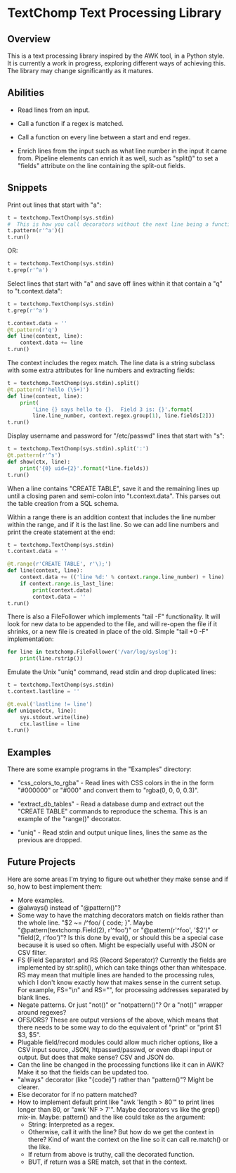 # TextChomp Text Processing Library

## Overview

This is a text processing library inspired by the AWK tool, in a Python
style.  It is currently a work in progress, exploring different ways of
achieving this.  The library may change significantly as it matures.

## Abilities

- Read lines from an input.

- Call a function if a regex is matched.

- Call a function on every line between a start and end regex.

- Enrich lines from the input such as what line number in the input it came
  from.  Pipeline elements can enrich it as well, such as "split()" to set
  a "fields" attribute on the line containing the split-out fields.

## Snippets

Print out lines that start with "a":

```python
t = textchomp.TextChomp(sys.stdin)
#  This is how you call decorators without the next line being a function
t.pattern(r'^a')()
t.run()
```

OR:

```python
t = textchomp.TextChomp(sys.stdin)
t.grep(r'^a')
```

Select lines that start with "a" and save off lines within it that contain a
"q" to "t.context.data":

```python
t = textchomp.TextChomp(sys.stdin)
t.grep(r'^a')

t.context.data = ''
@t.pattern(r'q')
def line(context, line):
    context.data += line
t.run()
```

The context includes the regex match.  The line data is a string subclass with
some extra attributes for line numbers and extracting fields:

```python
t = textchomp.TextChomp(sys.stdin).split()
@t.pattern(r'hello (\S+)')
def line(context, line):
    print(
        'Line {} says hello to {}.  Field 3 is: {}'.format(
        line.line_number, context.regex.group(1), line.fields[2]))
t.run()
```

Display username and password for "/etc/passwd" lines that
start with "s":

```python
t = textchomp.TextChomp(sys.stdin).split(':')
@t.pattern(r'^s')
def show(ctx, line):
    print('{0} uid={2}'.format(*line.fields))
t.run()
```

When a line contains "CREATE TABLE", save it and the remaining lines up until
a closing paren and semi-colon into "t.context.data".  This parses out the
table creation from a SQL schema.

Within a range there is an addition context that includes the line number
within the range, and if it is the last line.  So we can add line numbers and
print the create statement at the end:

```python
t = textchomp.TextChomp(sys.stdin)
t.context.data = ''

@t.range(r'CREATE TABLE', r'\);')
def line(context, line):
    context.data += (('line %d:' % context.range.line_number) + line)
    if context.range.is_last_line:
        print(context.data)
        context.data = ''
t.run()
```

There is also a FileFollower which implements "tail -F" functionality.
It will look for new data to be appended to the file, and will re-open
the file if it shrinks, or a new file is created in place of the old.
Simple "tail +0 -F" implementation:

```python
for line in textchomp.FileFollower('/var/log/syslog'):
    print(line.rstrip())
```

Emulate the Unix "uniq" command, read stdin and drop duplicated lines:

```python
t = textchomp.TextChomp(sys.stdin)
t.context.lastline = ''

@t.eval('lastline != line')
def unique(ctx, line):
    sys.stdout.write(line)
    ctx.lastline = line
t.run()
```

## Examples

There are some example programs in the "Examples" directory:

- "css_colors_to_rgba" - Read lines with CSS colors in the in the form
  "#000000" or "#000" and convert them to "rgba(0, 0, 0, 0.3)".

- "extract_db_tables" - Read a database dump and extract out the "CREATE TABLE"
  commands to reproduce the schema.  This is an example of the "range()"
  decorator.

- "uniq" - Read stdin and output unique lines, lines the same as the previous are
  dropped.

## Future Projects

Here are some areas I'm trying to figure out whether they make sense
and if so, how to best implement them:

- More examples.
- @always() instead of "@pattern()"?
- Some way to have the matching decorators match on fields rather than the
  whole line.  "$2 ~= /^foo/ { code; }".  Maybe "@pattern(textchomp.Field(2),
  r'^foo')" or "@pattern(r'^foo', '$2')" or "field(2, r'foo')"?
  Is this done by eval(), or should this be a special case because it is
  used so often.  Might be especially useful with JSON or CSV filter.
- FS (Field Separator) and RS (Record Seperator)?  Currently the fields are
  implemented by str.split(), which can take things other than whitespace.
  RS may mean that multiple lines are handed to the processing rules, which
  I don't know exactly how that makes sense in the current setup.  For
  example, FS="\n" and RS="", for processing addresses separated by blank
  lines.
- Negate patterns.  Or just "not()" or "notpattern()"?  Or a "not()" wrapper
  around regexes?
- OFS/ORS?  These are output versions of the above, which means that there
  needs to be some way to do the equivalent of "print" or "print $1 $3, $5".
- Plugable field/record modules could allow much richer options, like a CSV
  input source, JSON, htpasswd/passwd, or even dbapi input or output.  But
  does that make sense?  CSV and JSON do.
- Can the line be changed in the processing functions like it can in AWK?
  Make it so that the fields can be updated too.
- "always" decorator (like "{code}") rather than "pattern()"?  Might be clearer.
- Else decorator for if no pattern matched?
- How to implement default print like "awk 'length > 80'" to print lines
  longer than 80, or "awk 'NF > 7'".  Maybe decorators vs like the grep()
  mix-in.
  Maybe: pattern() and the like could take as the argument:
    - String: Interpreted as a regex.
    - Otherwise, call it with the line?  But how do we get the context in there?
      Kind of want the context on the line so it can call re.match() or the like.
    - If return from above is truthy, call the decorated function.
    - BUT, if return was a SRE match, set that in the context.
